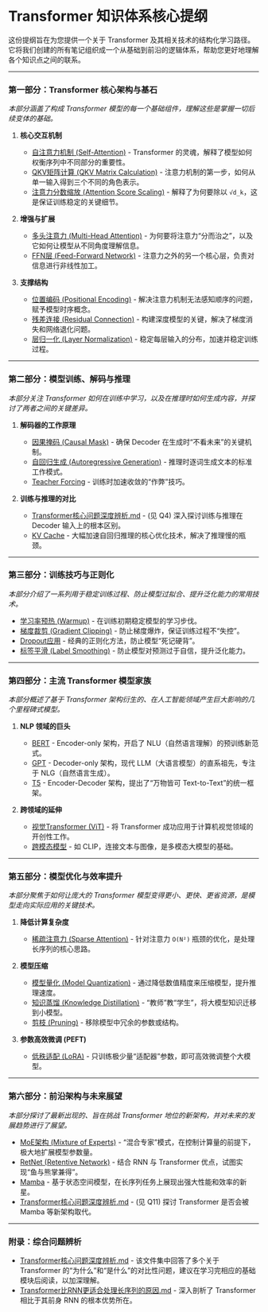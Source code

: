 # Transformer 知识体系核心提纲

这份提纲旨在为您提供一个关于 Transformer 及其相关技术的结构化学习路径。它将我们创建的所有笔记组织成一个从基础到前沿的逻辑体系，帮助您更好地理解各个知识点之间的联系。

---

### 第一部分：Transformer 核心架构与基石

*本部分涵盖了构成 Transformer 模型的每一个基础组件，理解这些是掌握一切后续变体的基础。*

1.  **核心交互机制**
    *   [自注意力机制 (Self-Attention)](自注意力机制.md) - Transformer 的灵魂，解释了模型如何权衡序列中不同部分的重要性。
    *   [QKV矩阵计算 (QKV Matrix Calculation)](QKV矩阵计算.md) - 注意力机制的第一步，如何从单一输入得到三个不同的角色表示。
    *   [注意力分数缩放 (Attention Score Scaling)](注意力分数缩放.md) - 解释了为何要除以 `√d_k`，这是保证训练稳定的关键细节。

2.  **增强与扩展**
    *   [多头注意力 (Multi-Head Attention)](Deep/transformer/多头注意力.md) - 为何要将注意力“分而治之”，以及它如何让模型从不同角度理解信息。
    *   [FFN层 (Feed-Forward Network)](FFN层.md) - 注意力之外的另一个核心层，负责对信息进行非线性加工。

3.  **支撑结构**
    *   [位置编码 (Positional Encoding)](Deep/transformer/位置编码.md) - 解决注意力机制无法感知顺序的问题，赋予模型时序概念。
    *   [残差连接 (Residual Connection)](残差连接.md) - 构建深度模型的关键，解决了梯度消失和网络退化问题。
    *   [层归一化 (Layer Normalization)](层归一化.md) - 稳定每层输入的分布，加速并稳定训练过程。

---

### 第二部分：模型训练、解码与推理

*本部分关注 Transformer 如何在训练中学习，以及在推理时如何生成内容，并探讨了两者之间的关键差异。*

1.  **解码器的工作原理**
    *   [因果掩码 (Causal Mask)](因果掩码.md) - 确保 Decoder 在生成时“不看未来”的关键机制。
    *   [自回归生成 (Autoregressive Generation)](自回归生成.md) - 推理时逐词生成文本的标准工作模式。
    *   [Teacher Forcing](Teacher_Forcing.md) - 训练时加速收敛的“作弊”技巧。

2.  **训练与推理的对比**
    *   [Transformer核心问题深度辨析.md](Transformer核心问题深度辨析.md) - (见 Q4) 深入探讨训练与推理在 Decoder 输入上的根本区别。
    *   [KV Cache](KV_Cache.md) - 大幅加速自回归推理的核心优化技术，解决了推理慢的瓶颈。

---

### 第三部分：训练技巧与正则化

*本部分介绍了一系列用于稳定训练过程、防止模型过拟合、提升泛化能力的常用技术。*

*   [学习率预热 (Warmup)](学习率预热.md) - 在训练初期稳定模型的学习步伐。
*   [梯度裁剪 (Gradient Clipping)](梯度裁剪.md) - 防止梯度爆炸，保证训练过程不“失控”。
*   [Dropout应用](Dropout应用.md) - 经典的正则化方法，防止模型“死记硬背”。
*   [标签平滑 (Label Smoothing)](标签平滑.md) - 防止模型对预测过于自信，提升泛化能力。

---

### 第四部分：主流 Transformer 模型家族

*本部分概述了基于 Transformer 架构衍生的、在人工智能领域产生巨大影响的几个里程碑式模型。*

1.  **NLP 领域的巨头**
    *   [BERT](Deep/transformer/BERT.md) - Encoder-only 架构，开启了 NLU（自然语言理解）的预训练新范式。
    *   [GPT](GPT.md) - Decoder-only 架构，现代 LLM（大语言模型）的直系祖先，专注于 NLG（自然语言生成）。
    *   [T5](Deep/transformer/T5.md) - Encoder-Decoder 架构，提出了“万物皆可 Text-to-Text”的统一框架。

2.  **跨领域的延伸**
    *   [视觉Transformer (ViT)](视觉Transformer.md) - 将 Transformer 成功应用于计算机视觉领域的开创性工作。
    *   [跨模态模型](跨模态模型.md) - 如 CLIP，连接文本与图像，是多模态大模型的基础。

---

### 第五部分：模型优化与效率提升

*本部分聚焦于如何让庞大的 Transformer 模型变得更小、更快、更省资源，是模型走向实际应用的关键技术。*

1.  **降低计算复杂度**
    *   [稀疏注意力 (Sparse Attention)](稀疏注意力.md) - 针对注意力 `O(N²)` 瓶颈的优化，是处理长序列的核心思路。

2.  **模型压缩**
    *   [模型量化 (Model Quantization)](模型量化.md) - 通过降低数值精度来压缩模型，提升推理速度。
    *   [知识蒸馏 (Knowledge Distillation)](Deep/transformer/知识蒸馏.md) - “教师”教“学生”，将大模型知识迁移到小模型。
    *   [剪枝 (Pruning)](剪枝.md) - 移除模型中冗余的参数或结构。

3.  **参数高效微调 (PEFT)**
    *   [低秩适配 (LoRA)](低秩适配.md) - 只训练极少量“适配器”参数，即可高效微调整个大模型。

---

### 第六部分：前沿架构与未来展望

*本部分探讨了最新出现的、旨在挑战 Transformer 地位的新架构，并对未来的发展趋势进行了展望。*

*   [MoE架构 (Mixture of Experts)](MoE架构.md) - “混合专家”模式，在控制计算量的前提下，极大地扩展模型参数量。
*   [RetNet (Retentive Network)](RetNet.md) - 结合 RNN 与 Transformer 优点，试图实现“鱼与熊掌兼得”。
*   [Mamba](Mamba.md) - 基于状态空间模型，在长序列任务上展现出强大性能和效率的新星。
*   [Transformer核心问题深度辨析.md](Transformer核心问题深度辨析.md) - (见 Q11) 探讨 Transformer 是否会被 Mamba 等新架构取代。

---

### 附录：综合问题辨析

*   [Transformer核心问题深度辨析.md](Transformer核心问题深度辨析.md) - 该文件集中回答了多个关于 Transformer 的“为什么”和“是什么”的对比性问题，建议在学习完相应的基础模块后阅读，以加深理解。
*   [Transformer比RNN更适合处理长序列的原因.md](Transformer比RNN更适合处理长序列的原因.md) - 深入剖析了 Transformer 相比于其前身 RNN 的根本优势所在。

